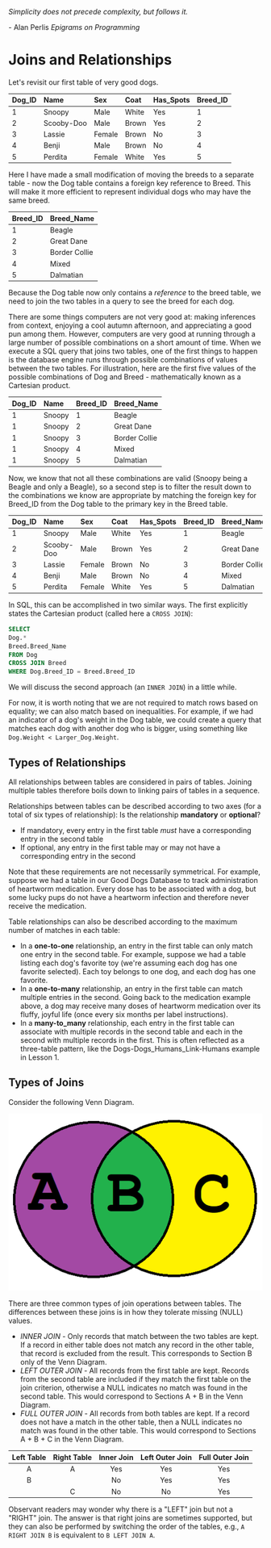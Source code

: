 *Simplicity does not precede complexity, but follows it.*

\- Alan Perlis 
*Epigrams on Programming*

# Joins and Relationships

Let's revisit our first table of very good dogs.

Dog_ID |Name | Sex | Coat | Has_Spots | Breed_ID
:---|:----| :----| :----| :----| :----
1|Snoopy | Male | White | Yes | 1
2|Scooby-Doo | Male | Brown | Yes | 2
3|Lassie | Female | Brown | No | 3
4|Benji | Male | Brown | No | 4
5|Perdita | Female | White | Yes | 5

Here I have made a small modification of moving the breeds to a separate table - now the Dog table contains a foreign key reference to Breed. This will make it more efficient to represent individual dogs who may have the same breed.

Breed_ID | Breed_Name
:--- | :---
1 | Beagle
2 | Great Dane 
3 | Border Collie
4 | Mixed
5 | Dalmatian

Because the Dog table now only contains a *reference* to the breed table, we need to join the two tables in a query to see the breed for each dog.

There are some things computers are not very good at: making inferences from context, enjoying a cool autumn afternoon, and appreciating a good pun among them. However, computers are very good at running through a large number of possible combinations on a short amount of time. When we execute a SQL query that joins two tables, one of the first things to happen is the database engine runs through possible combinations of values between the two tables. For illustration, here are the first five values of the possible combinations of Dog and Breed - mathematically known as a Cartesian product.

Dog_ID | Name | Breed_ID | Breed_Name
:--- | :--- | :--- | :---
1 | Snoopy | 1 | Beagle
1 | Snoopy | 2 | Great Dane 
1 | Snoopy | 3 | Border Collie
1 | Snoopy | 4 | Mixed
1 | Snoopy | 5 | Dalmatian

Now, we know that not all these combinations are valid (Snoopy being a Beagle and only a Beagle), so a second step is to filter the result down to the combinations we know are appropriate by matching the foreign key for Breed_ID from the Dog table to the primary key in the Breed table.

Dog_ID |Name | Sex | Coat | Has_Spots | Breed_ID | Breed_Name
:---|:----| :----| :----| :----| :---- | :---
1|Snoopy | Male | White | Yes     | 1  | Beagle
2|Scooby-Doo | Male | Brown | Yes | 2  | Great Dane 
3|Lassie | Female | Brown |    No | 3  | Border Collie
4|Benji | Male | Brown | No       | 4  | Mixed
5|Perdita | Female | White | Yes  | 5  | Dalmatian

In SQL, this can be accomplished in two similar ways. The first explicitly states the Cartesian product (called here a `CROSS JOIN`):

```sql
SELECT
Dog.*
Breed.Breed_Name
FROM Dog
CROSS JOIN Breed
WHERE Dog.Breed_ID = Breed.Breed_ID
```

We will discuss the second approach (an `INNER JOIN`) in a little while.

For now, it is worth noting that we are not required to match rows based on equality; we can also match based on inequalities. For example, if we had an indicator of a dog's weight in the Dog table, we could create a query that matches each dog with another dog who is bigger, using something like `Dog.Weight < Larger_Dog.Weight`.

## Types of Relationships

All relationships between tables are considered in pairs of tables. Joining multiple tables therefore boils down to linking pairs of tables in a sequence. 

Relationships between tables can be described according to two axes (for a total of six types of relationship):
Is the relationship **mandatory** or **optional**?
- If mandatory, every entry in the first table *must* have a corresponding entry in the second table
- If optional, any entry in the first table may or may not have a corresponding entry in the second

Note that these requirements are not necessarily symmetrical. For example, suppose we had a table in our Good Dogs Database to track administration of heartworm medication. Every dose has to be associated with a dog, but some lucky pups do not have a heartworm infection and therefore never receive the medication.

Table relationships can also be described according to the maximum number of matches in each table:
- In a **one-to-one** relationship, an entry in the first table can only match one entry in the second table. For example, suppose we had a table listing each dog's favorite toy (we're assuming each dog has one favorite selected). Each toy belongs to one dog, and each dog has one favorite.
- In a **one-to-many** relationship, an entry in the first table can match multiple entries in the second. Going back to the medication example above, a dog may receive many doses of heartworm medication over its fluffy, joyful life (once every six months per label instructions).
- In a **many-to_many** relationship, each entry in the first table can associate with multiple records in the second table and each in the second with multiple records in the first. This is often reflected as a three-table pattern, like the Dogs-Dogs_Humans_Link-Humans example in Lesson 1.

## Types of Joins

Consider the following Venn Diagram.

![A Venn Diagram](Venn%20Diagram.png)

There are three common types of join operations between tables. The differences between these joins is in how they tolerate missing (NULL) values.
- *INNER JOIN* - Only records that match between the two tables are kept. If a record in either table does not match any record in the other table, that record is excluded from the result. This corresponds to Section B only of the Venn Diagram.
- *LEFT OUTER JOIN* - All records from the first table are kept. Records from the second table are included if they match the first table on the join criterion, otherwise a NULL indicates no match was found in the second table. This would correspond to Sections A + B in the Venn Diagram.
- *FULL OUTER JOIN* - All records from both tables are kept. If a record does not have a match in the other table, then a NULL indicates no match was found in the other table. This would correspond to Sections A + B + C in the Venn Diagram.

Left Table | Right Table | Inner Join | Left Outer Join | Full Outer Join
:---:|:---:|:---:|:---:|:---:|
A | A | Yes | Yes | Yes
B | | No | Yes | Yes
 || C | No | No | Yes

Observant readers may wonder why there is a "LEFT" join but not a "RIGHT" join. The answer is that right joins are sometimes supported, but they can also be performed by switching the order of the tables, e.g., `A RIGHT JOIN B` is equivalent to `B LEFT JOIN A`.
